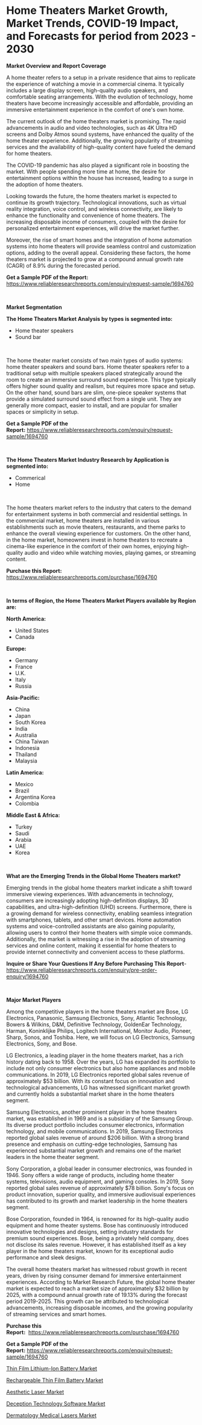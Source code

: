<p><h1>Home Theaters Market Growth, Market Trends, COVID-19 Impact, and Forecasts for period from 2023 - 2030</h1></p><p><strong>Market Overview and Report Coverage</strong></p>
<p><p>A home theater refers to a setup in a private residence that aims to replicate the experience of watching a movie in a commercial cinema. It typically includes a large display screen, high-quality audio speakers, and comfortable seating arrangements. With the evolution of technology, home theaters have become increasingly accessible and affordable, providing an immersive entertainment experience in the comfort of one's own home.</p><p>The current outlook of the home theaters market is promising. The rapid advancements in audio and video technologies, such as 4K Ultra HD screens and Dolby Atmos sound systems, have enhanced the quality of the home theater experience. Additionally, the growing popularity of streaming services and the availability of high-quality content have fueled the demand for home theaters.</p><p>The COVID-19 pandemic has also played a significant role in boosting the market. With people spending more time at home, the desire for entertainment options within the house has increased, leading to a surge in the adoption of home theaters.</p><p>Looking towards the future, the home theaters market is expected to continue its growth trajectory. Technological innovations, such as virtual reality integration, voice control, and wireless connectivity, are likely to enhance the functionality and convenience of home theaters. The increasing disposable income of consumers, coupled with the desire for personalized entertainment experiences, will drive the market further.</p><p>Moreover, the rise of smart homes and the integration of home automation systems into home theaters will provide seamless control and customization options, adding to the overall appeal. Considering these factors, the home theaters market is projected to grow at a compound annual growth rate (CAGR) of 8.9% during the forecasted period.</p></p>
<p><strong>Get a Sample PDF of the Report:</strong> <a href="https://www.reliableresearchreports.com/enquiry/request-sample/1694760">https://www.reliableresearchreports.com/enquiry/request-sample/1694760</a></p>
<p>&nbsp;</p>
<p><strong>Market Segmentation</strong></p>
<p><strong>The Home Theaters Market Analysis by types is segmented into:</strong></p>
<p><ul><li>Home theater speakers</li><li>Sound bar</li></ul></p>
<p>&nbsp;</p>
<p><p>The home theater market consists of two main types of audio systems: home theater speakers and sound bars. Home theater speakers refer to a traditional setup with multiple speakers placed strategically around the room to create an immersive surround sound experience. This type typically offers higher sound quality and realism, but requires more space and setup. On the other hand, sound bars are slim, one-piece speaker systems that provide a simulated surround sound effect from a single unit. They are generally more compact, easier to install, and are popular for smaller spaces or simplicity in setup.</p></p>
<p><strong>Get a Sample PDF of the Report:</strong>&nbsp;<a href="https://www.reliableresearchreports.com/enquiry/request-sample/1694760">https://www.reliableresearchreports.com/enquiry/request-sample/1694760</a></p>
<p>&nbsp;</p>
<p><strong>The Home Theaters Market Industry Research by Application is segmented into:</strong></p>
<p><ul><li>Commerical</li><li>Home</li></ul></p>
<p>&nbsp;</p>
<p><p>The home theaters market refers to the industry that caters to the demand for entertainment systems in both commercial and residential settings. In the commercial market, home theaters are installed in various establishments such as movie theaters, restaurants, and theme parks to enhance the overall viewing experience for customers. On the other hand, in the home market, homeowners invest in home theaters to recreate a cinema-like experience in the comfort of their own homes, enjoying high-quality audio and video while watching movies, playing games, or streaming content.</p></p>
<p><strong>Purchase this Report:</strong>&nbsp; <a href="https://www.reliableresearchreports.com/purchase/1694760">https://www.reliableresearchreports.com/purchase/1694760</a></p>
<p>&nbsp;</p>
<p><strong>In terms of Region, the Home Theaters Market Players available by Region are:</strong></p>
<p>
    <p> <strong> North America: </strong>
        <ul>
            <li>United States</li>
            <li>Canada</li>
        </ul>
        </p> 
    <p> <strong> Europe: </strong>
        <ul>
            <li>Germany</li>
            <li>France</li>
            <li>U.K.</li>
            <li>Italy</li>
            <li>Russia</li>
        </ul>
        </p> 
    <p> <strong> Asia-Pacific: </strong>
        <ul>
            <li>China</li>
            <li>Japan</li>
            <li>South Korea</li>
            <li>India</li>
            <li>Australia</li>
            <li>China Taiwan</li>
            <li>Indonesia</li>
            <li>Thailand</li>
            <li>Malaysia</li>
        </ul>
        </p> 
    <p> <strong> Latin America: </strong>
        <ul>
            <li>Mexico</li>
            <li>Brazil</li>
            <li>Argentina Korea</li>
            <li>Colombia</li>
        </ul>
        </p> 
    <p> <strong> Middle East & Africa: </strong>
        <ul>
            <li>Turkey</li>
            <li>Saudi</li>
            <li>Arabia</li>
            <li>UAE</li>
            <li>Korea</li>
        </ul>
    </p>
    </p>
<p>&nbsp;</p>
<p><strong>What are the Emerging Trends in the Global Home Theaters market?</strong></p>
<p><p>Emerging trends in the global home theaters market indicate a shift toward immersive viewing experiences. With advancements in technology, consumers are increasingly adopting high-definition displays, 3D capabilities, and ultra-high-definition (UHD) screens. Furthermore, there is a growing demand for wireless connectivity, enabling seamless integration with smartphones, tablets, and other smart devices. Home automation systems and voice-controlled assistants are also gaining popularity, allowing users to control their home theaters with simple voice commands. Additionally, the market is witnessing a rise in the adoption of streaming services and online content, making it essential for home theaters to provide internet connectivity and convenient access to these platforms.</p></p>
<p><strong>Inquire or Share Your Questions If Any Before Purchasing This Report</strong>- <a href="https://www.reliableresearchreports.com/enquiry/pre-order-enquiry/1694760">https://www.reliableresearchreports.com/enquiry/pre-order-enquiry/1694760</a></p>
<p>&nbsp;</p>
<p><strong>Major Market Players</strong></p>
<p><p>Among the competitive players in the home theaters market are Bose, LG Electronics, Panasonic, Samsung Electronics, Sony, Atlantic Technology, Bowers & Wilkins, D&M, Definitive Technology, GoldenEar Technology, Harman, Koninklijke Philips, Logitech International, Monitor Audio, Pioneer, Sharp, Sonos, and Toshiba. Here, we will focus on LG Electronics, Samsung Electronics, Sony, and Bose.</p><p>LG Electronics, a leading player in the home theaters market, has a rich history dating back to 1958. Over the years, LG has expanded its portfolio to include not only consumer electronics but also home appliances and mobile communications. In 2019, LG Electronics reported global sales revenue of approximately $53 billion. With its constant focus on innovation and technological advancements, LG has witnessed significant market growth and currently holds a substantial market share in the home theaters segment.</p><p>Samsung Electronics, another prominent player in the home theaters market, was established in 1969 and is a subsidiary of the Samsung Group. Its diverse product portfolio includes consumer electronics, information technology, and mobile communications. In 2019, Samsung Electronics reported global sales revenue of around $206 billion. With a strong brand presence and emphasis on cutting-edge technologies, Samsung has experienced substantial market growth and remains one of the market leaders in the home theater segment.</p><p>Sony Corporation, a global leader in consumer electronics, was founded in 1946. Sony offers a wide range of products, including home theater systems, televisions, audio equipment, and gaming consoles. In 2019, Sony reported global sales revenue of approximately $78 billion. Sony's focus on product innovation, superior quality, and immersive audiovisual experiences has contributed to its growth and market leadership in the home theaters segment.</p><p>Bose Corporation, founded in 1964, is renowned for its high-quality audio equipment and home theater systems. Bose has continuously introduced innovative technologies and designs, setting industry standards for premium sound experiences. Bose, being a privately held company, does not disclose its sales revenue. However, it has established itself as a key player in the home theaters market, known for its exceptional audio performance and sleek designs.</p><p>The overall home theaters market has witnessed robust growth in recent years, driven by rising consumer demand for immersive entertainment experiences. According to Market Research Future, the global home theater market is expected to reach a market size of approximately $32 billion by 2025, with a compound annual growth rate of 19.13% during the forecast period 2019-2025. This growth can be attributed to technological advancements, increasing disposable incomes, and the growing popularity of streaming services and smart homes.</p></p>
<p><strong>Purchase this Report:</strong>&nbsp;&nbsp;<a href="https://www.reliableresearchreports.com/purchase/1694760">https://www.reliableresearchreports.com/purchase/1694760</a></p>
<p></p>
<p><strong>Get a Sample PDF of the Report:</strong>&nbsp;<a href="https://www.reliableresearchreports.com/enquiry/request-sample/1694760">https://www.reliableresearchreports.com/enquiry/request-sample/1694760</a></p>
<p><p><a href="https://www.linkedin.com/pulse/thin-film-lithium-ion-battery-market-share-amp-new-trends/">Thin Film Lithium-Ion Battery Market</a></p><p><a href="https://www.linkedin.com/pulse/rechargeable-thin-film-battery-market-research-report-unlocks/">Rechargeable Thin Film Battery Market</a></p><p><a href="https://www.linkedin.com/pulse/aesthetic-laser-market-research-report-provides-thorough/">Aesthetic Laser Market</a></p><p><a href="https://www.linkedin.com/pulse/deception-technology-software-market-share-amp-new/">Deception Technology Software Market</a></p><p><a href="https://www.linkedin.com/pulse/dermatology-medical-lasers-market-research-report-unlocks/">Dermatology Medical Lasers Market</a></p></p>